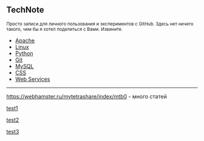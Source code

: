 ## TechNote

<small>Просто записи для личного пользования и экспериментов с GitHub. Здесь нет ничего такого, чем бы я хотел поделиться с Вами. Извините.</small>

* [Apache](apache)
* [Linux](linux)
* [Python](python)
* [Git](git)
* [MySQL](mysql)
* [CSS](css)
* [Web Services](web-services)

___

<https://webhamster.ru/mytetrashare/index/mtb0> - много статей

[test1](test)

[test2](test2)

[test3](test3)

